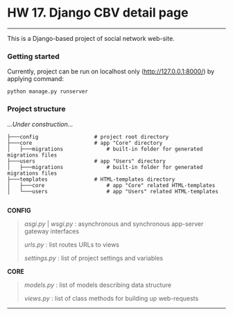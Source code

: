 # HW 17. Django CBV detail page
___
This is a Django-based project of social network web-site. 

### Getting started
Currently, project can be run on localhost only (http://127.0.0.1:8000/) by applying command:
```
python manage.py runserver
```

### Project structure
*...Under construction...*
```
├───config                  # project root directory
├───core                    # app "Core" directory
│   ├───migrations              # built-in folder for generated migrations files
├───users                   # app "Users" directory
│   ├───migrations              # built-in folder for generated migrations files
├───templates               # HTML-templates directory
│   ├───core                    # app "Core" related HTML-templates
│   └───users                   # app "Users" related HTML-templates


```

**CONFIG**

> *asgi.py* | *wsgi.py* : asynchronous and synchronous app-server gateway interfaces
> 
> *urls.py* : list routes URLs to views
>
> *settings.py* : list of project settings and variables

**CORE**

>*models.py* : list of models describing data structure
> 
>*views.py* : list of class methods for building up web-requests
___
